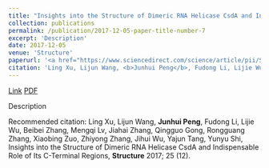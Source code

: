 ```yaml
---
title: "Insights into the Structure of Dimeric RNA Helicase CsdA and Indispensable Role of Its C-Terminal Regions"
collection: publications
permalink: /publication/2017-12-05-paper-title-number-7
excerpt: 'Description'
date: 2017-12-05
venue: 'Structure'
paperurl: '<a href="https://www.sciencedirect.com/science/article/pii/S0969212617303040">Link</a> <a href="https://jhpanda.github.io/files/paper5.pdf">PDF</a>'
citation: 'Ling Xu, Lijun Wang, <b>Junhui Peng</b>, Fudong Li, Lijie Wu, Beibei Zhang, Mengqi Lv, Jiahai Zhang, Qingguo Gong, Rongguang Zhang, Xiaobing Zuo, Zhiyong Zhang, Jihui Wu, Yajun Tang, Yunyu Shi, Insights into the Structure of Dimeric RNA Helicase CsdA and Indispensable Role of Its C-Terminal Regions, <b>Structure</b> 2017; 25 (12).'
---
```


<a href="https://www.sciencedirect.com/science/article/pii/S0969212617303040">Link</a> <a href="https://jhpanda.github.io/files/paper5.pdf">PDF</a>

Description

Recommended citation: Ling Xu, Lijun Wang, <b>Junhui Peng</b>, Fudong Li, Lijie Wu, Beibei Zhang, Mengqi Lv, Jiahai Zhang, Qingguo Gong, Rongguang Zhang, Xiaobing Zuo, Zhiyong Zhang, Jihui Wu, Yajun Tang, Yunyu Shi, Insights into the Structure of Dimeric RNA Helicase CsdA and Indispensable Role of Its C-Terminal Regions, <b>Structure</b> 2017; 25 (12).